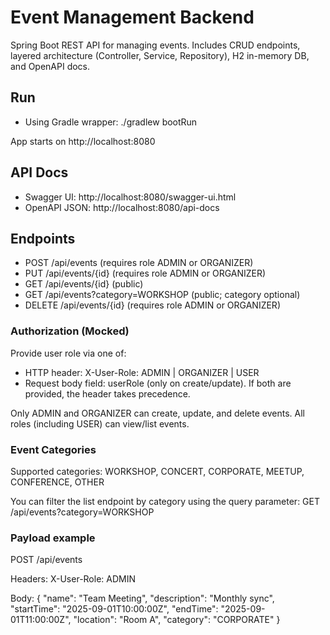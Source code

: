 # Event Management Backend

Spring Boot REST API for managing events. Includes CRUD endpoints, layered architecture (Controller, Service, Repository), H2 in-memory DB, and OpenAPI docs.

## Run

- Using Gradle wrapper:
  ./gradlew bootRun

App starts on http://localhost:8080

## API Docs

- Swagger UI: http://localhost:8080/swagger-ui.html
- OpenAPI JSON: http://localhost:8080/api-docs

## Endpoints

- POST /api/events (requires role ADMIN or ORGANIZER)
- PUT /api/events/{id} (requires role ADMIN or ORGANIZER)
- GET /api/events/{id} (public)
- GET /api/events?category=WORKSHOP (public; category optional)
- DELETE /api/events/{id} (requires role ADMIN or ORGANIZER)

### Authorization (Mocked)

Provide user role via one of:
- HTTP header: X-User-Role: ADMIN | ORGANIZER | USER
- Request body field: userRole (only on create/update). If both are provided, the header takes precedence.

Only ADMIN and ORGANIZER can create, update, and delete events. All roles (including USER) can view/list events.

### Event Categories

Supported categories: WORKSHOP, CONCERT, CORPORATE, MEETUP, CONFERENCE, OTHER

You can filter the list endpoint by category using the query parameter:
GET /api/events?category=WORKSHOP

### Payload example
POST /api/events

Headers:
X-User-Role: ADMIN

Body:
{
  "name": "Team Meeting",
  "description": "Monthly sync",
  "startTime": "2025-09-01T10:00:00Z",
  "endTime": "2025-09-01T11:00:00Z",
  "location": "Room A",
  "category": "CORPORATE"
}
